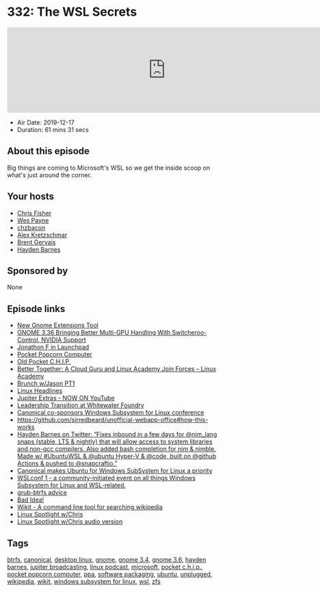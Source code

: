 # 332: The WSL Secrets

<iframe src="https://player.fireside.fm/v2/RUkczH-V+yJ1oXLrF?theme=dark" width="740" height="200" frameborder="0" scrolling="no"></iframe>

* Air Date: 2019-12-17
* Duration: 61 mins 31 secs

## About this episode

Big things are coming to Microsoft's WSL so we get the inside scoop on what's just around the corner.

## Your hosts
* [Chris Fisher](https://linuxunplugged.com/hosts/chrislas)
* [Wes Payne](https://linuxunplugged.com/hosts/wes)
* [chzbacon](https://linuxunplugged.com/hosts/chzbacon)
* [Alex Kretzschmar](https://linuxunplugged.com/guests/alexktz)
* [Brent Gervais](https://linuxunplugged.com/guests/brentgervais)
* [Hayden Barnes](https://linuxunplugged.com/guests/haydenbarnes)

## Sponsored by

None



## Episode links

  * [New Gnome Extensions Tool](https://blogs.gnome.org/shell-dev/2019/11/22/a-review-of-gnome-shell-mutter-3-34/ "New Gnome Extensions Tool")
  * [GNOME 3.36 Bringing Better Multi-GPU Handling With Switcheroo-Control, NVIDIA Support](https://www.phoronix.com/scan.php?page=news_item&px=GNOME-3.36-Better-Dual-GPU "GNOME 3.36 Bringing Better Multi-GPU Handling With Switcheroo-Control, NVIDIA Support")
  * [Jonathon F in Launchpad](https://launchpad.net/~jonathonf "Jonathon F in Launchpad")
  * [Pocket Popcorn Computer](https://pocket.popcorncomputer.com/ "Pocket Popcorn Computer")
  * [Old Pocket C.H.I.P.](https://shop.pocketchip.co/collections/frontpage/products/pocket-c-h-i-p-new "Old Pocket C.H.I.P.")
  * [Better Together: A Cloud Guru and Linux Academy Join Forces – Linux Academy](https://linuxacademy.com/news/press-release/acloudguru/ "Better Together: A Cloud Guru and Linux Academy Join Forces – Linux Academy")
  * [Brunch w/Jason PT1](https://extras.show/40 "Brunch w/Jason PT1")
  * [Linux Headlines](https://linuxheadlines.show/ "Linux Headlines")
  * [Jupiter Extras - NOW ON YouTube](https://www.youtube.com/channel/UCkZKIGkCwEVupUDmVs3cRXA/videos "Jupiter Extras - NOW ON YouTube")
  * [Leadership Transition at Whitewater Foundry](https://www.whitewaterfoundry.com/blog/2019/10/6/transition-at-whitewater-foundry "Leadership Transition at Whitewater Foundry")
  * [Canonical co-sponsors Windows Subsystem for Linux conference](https://www.zdnet.com/article/canonical-co-sponsors-windows-subsystem-for-linux-conference/ "Canonical co-sponsors Windows Subsystem for Linux conference")
  * <https://github.com/sirredbeard/unofficial-webapp-office#how-this-works>
  * [Hayden Barnes on Twitter: “Fixes inbound in a few days for @nim_lang snaps (stable, LTS & nightly) that will allow access to system libraries and non-gcc compilers. Also added bash completion for nim & nimble. Made w/ #UbuntuWSL & @ubuntu Hyper-V & @code, built on @github Actions & pushed to @snapcraftio.”](https://twitter.com/unixterminal/status/1204522751974891526 "Hayden Barnes on Twitter: “Fixes inbound in a few days for @nim_lang snaps \(stable, LTS & nightly\) that will allow access to system libraries and non-gcc compilers. Also added bash completion for nim & nimble. Made w/ #UbuntuWSL & @ubuntu Hyper-V & @code, built on @github Actions & pushed to @snapcraftio.”")
  * [Canonical makes Ubuntu for Windows SubSystem for Linux a priority](https://www.zdnet.com/article/canonical-makes-ubuntu-for-windows-subsystem-for-linux-a-priority/ "Canonical makes Ubuntu for Windows SubSystem for Linux a priority")
  * [WSLconf 1 - a community-initiated event on all things Windows Subsystem for Linux and WSL-related.](https://www.wslconf.dev/ "WSLconf 1 - a community-initiated event on all things Windows Subsystem for Linux and WSL-related.")
  * [grub-btrfs advice](https://slexy.org/view/s21Q5YBFKj "grub-btrfs advice")
  * [Bad Idea!](https://www.reddit.com/r/linuxunplugged/comments/e98g0t/apt_install_archlinux_linux_unplugged/ "Bad Idea!")
  * [Wikit - A command line tool for searching wikipedia](https://github.com/KorySchneider/wikit "Wikit - A command line tool for searching wikipedia")
  * [Linux Spotlight w/Chris](https://www.youtube.com/watch?v=0eWfV8ZRnBw "Linux Spotlight w/Chris")
  * [Linux Spotlight w/Chris audio version](https://linuxspotlight.fireside.fm/ "Linux Spotlight w/Chris audio version")



## Tags

[btrfs](https://linuxunplugged.com/tags/btrfs), [canonical](https://linuxunplugged.com/tags/canonical), [desktop linux](https://linuxunplugged.com/tags/desktop%20linux), [gnome](https://linuxunplugged.com/tags/gnome), [gnome 3.4](https://linuxunplugged.com/tags/gnome%203.4), [gnome 3.6](https://linuxunplugged.com/tags/gnome%203.6), [hayden barnes](https://linuxunplugged.com/tags/hayden%20barnes), [jupiter broadcasting](https://linuxunplugged.com/tags/jupiter%20broadcasting), [linux podcast](https://linuxunplugged.com/tags/linux%20podcast), [microsoft](https://linuxunplugged.com/tags/microsoft), [pocket c.h.i.p.](https://linuxunplugged.com/tags/pocket%20c.h.i.p.), [pocket popcorn computer](https://linuxunplugged.com/tags/pocket%20popcorn%20computer), [ppa](https://linuxunplugged.com/tags/ppa), [software packaging](https://linuxunplugged.com/tags/software%20packaging), [ubuntu](https://linuxunplugged.com/tags/ubuntu), [unplugged](https://linuxunplugged.com/tags/unplugged), [wikipedia](https://linuxunplugged.com/tags/wikipedia), [wikit](https://linuxunplugged.com/tags/wikit), [windows subsystem for linux](https://linuxunplugged.com/tags/windows%20subsystem%20for%20linux), [wsl](https://linuxunplugged.com/tags/wsl), [zfs](https://linuxunplugged.com/tags/zfs)